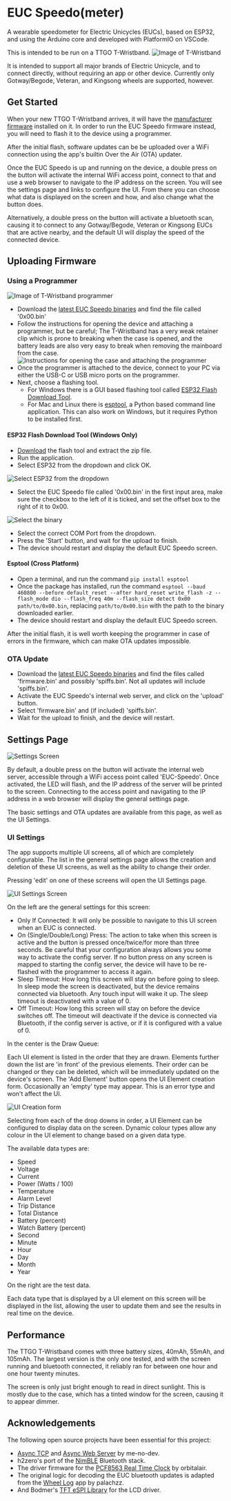 # EUC Speedo(meter)
A wearable speedometer for Electric Unicycles (EUCs), based on ESP32, and using the Arduino core and developed with PlatformIO on VSCode.

This is intended to be run on a TTGO T-Wristband.
![Image of T-Wristband](./res/ttgo-watch.jpg)

It is intended to support all major brands of Electric Unicycle, and to connect directly, without requiring an app or other device.
Currently only Gotway/Begode, Veteran, and Kingsong wheels are supported, however.

## Get Started
When your new TTGO T-Wristband arrives, it will have the [manufacturer firmware](https://github.com/Xinyuan-LilyGO/LilyGo-T-Wristband) installed on it. In order to run the EUC Speedo firmware instead, you will need to flash it to the device using a programmer.

After the initial flash, software updates can be be uploaded over a WiFi connection using the app's builtin Over the Air (OTA) updater.

Once the EUC Speedo is up and running on the device, a double press on the button will activate the internal WiFi access point, connect to that and use a web browser to navigate to the IP address on the screen. You will see the settings page and links to configure the UI. From there you can choose what data is displayed on the screen and how, and also change what the button does.

Alternatively, a double press on the button will activate a bluetooth scan, causing it to connect to any Gotway/Begode, Veteran or Kingsong EUCs that are active nearby, and the default UI will display the speed of the connected device.

## Uploading Firmware
### Using a Programmer
![Image of T-Wristband programmer](./res/programmer.jpg)

- Download the [latest EUC Speedo binaries](https://github.com/ihatechoosingusernames/EUCSpeedo/releases/) and find the file called '0x00.bin'
- Follow the instructions for opening the device and attaching a programmer, but be careful; The T-Wristband has a very weak retainer clip which is prone to breaking when the case is opened, and the battery leads are also very easy to break when removing the mainboard from the case.
![Instructions for opening the case and attaching the programmer](./res/case-instructions.webp)
- Once the programmer is attached to the device, connect to your PC via either the USB-C or USB micro ports on the programmer.
- Next, choose a flashing tool.
  * For Windows there is a GUI based flashing tool called [ESP32 Flash Download Tool](http://iot-bits.com/esp32/esp32-flash-download-tool-tutorial/).
  * For Mac and Linux there is [esptool](https://github.com/espressif/esptool), a Python based command line application. This can also work on Windows, but it requires Python to be installed first.

#### ESP32 Flash Download Tool (Windows Only)
- [Download](https://www.espressif.com/sites/default/files/tools/flash_download_tool_v3.8.7.zip) the flash tool and extract the zip file.
- Run the application.
- Select ESP32 from the dropdown and click OK.

![Select ESP32 from the dropdown](./res/download-tool-1.jpg)
- Select the EUC Speedo file called '0x00.bin' in the first input area, make sure the checkbox to the left of it is ticked, and set the offset box to the right of it to 0x00.

![Select the binary](./res/download-tool-2.jpg)
- Select the correct COM Port from the dropdown.
- Press the 'Start' button, and wait for the upload to finish.
- The device should restart and display the default EUC Speedo screen.

#### Esptool (Cross Platform)
- Open a terminal, and run the command `pip install esptool`
- Once the package has installed, run the command `esptool --baud 460800 --before default_reset --after hard_reset write_flash -z --flash_mode dio --flash_freq 40m --flash_size detect 0x00 path/to/0x00.bin`, replacing `path/to/0x00.bin` with the path to the binary downloaded earlier.
- The device should restart and display the default EUC Speedo screen.

After the initial flash, it is well worth keeping the programmer in case of errors in the firmware, which can make OTA updates impossible.

### OTA Update
- Download the [latest EUC Speedo binaries](https://github.com/ihatechoosingusernames/EUCSpeedo/releases/) and find the files called 'firmware.bin' and possibly 'spiffs.bin'. Not all updates will include 'spiffs.bin'.
- Activate the EUC Speedo's internal web server, and click on the 'upload' button.
- Select 'firmware.bin' and (if included) 'spiffs.bin'.
- Wait for the upload to finish, and the device will restart.

## Settings Page
![Settings Screen](./res/settings.jpg)

By default, a double press on the button will activate the internal web server, accessible through a WiFi access point called 'EUC-Speedo'. Once activated, the LED will flash, and the IP address of the server will be printed to the screen. Connecting to the access point and navigating to the IP address in a web browser will display the general settings page.

The basic settings and OTA updates are available from this page, as well as the UI Settings.

### UI Settings
The app supports multiple UI screens, all of which are completely configurable. The list in the general settings page allows the creation and deletion of these UI screens, as well as the ability to change their order.

Pressing 'edit' on one of these screens will open the UI Settings page.

![UI Settings Screen](./res/ui-settings.jpg)

On the left are the general settings for this screen:
- Only If Connected: It will only be possible to navigate to this UI screen when an EUC is connected.
- On (Single/Double/Long) Press: The action to take when this screen is active and the button is pressed once/twice/for more than three seconds. Be careful that your configuration always allows you some way to activate the config server. If no button press on any screen is mapped to starting the config server, the device will have to be re-flashed with the programmer to access it again.
- Sleep Timeout: How long this screen will stay on before going to sleep. In sleep mode the screen is deactivated, but the device remains connected via bluetooth. Any touch input will wake it up. The sleep timeout is deactivated with a value of 0.
- Off Timeout: How long this screen will stay on before the device switches off. The timeout will deactivate if the device is connected via Bluetooth, if the config server is active, or if it is configured with a value of 0.

In the center is the Draw Queue:

Each UI element is listed in the order that they are drawn. Elements further down the list are 'in front' of the previous elements. Their order can be changed or they can be deleted, which will be immediately updated on the device's screen. The 'Add Element' button opens the UI Element creation form. Occasionally an 'empty' type may appear. This is an error type and won't affect the UI.

![UI Creation form](./res/new-element.jpg)

Selecting from each of the drop downs in order, a UI Element can be configured to display data on the screen. Dynamic colour types allow any colour in the UI element to change based on a given data type.

The available data types are:
- Speed
- Voltage
- Current
- Power (Watts / 100)
- Temperature
- Alarm Level
- Trip Distance
- Total Distance
- Battery (percent)
- Watch Battery (percent)
- Second
- Minute
- Hour
- Day
- Month
- Year

On the right are the test data.

Each data type that is displayed by a UI element on this screen will be displayed in the list, allowing the user to update them and see the results in real time on the device.

## Performance
The TTGO T-Wristband comes with three battery sizes, 40mAh, 55mAh, and 105mAh. The largest version is the only one tested, and with the screen running and bluetooth connected, it reliably ran for between one hour and one hour twenty minutes.

The screen is only just bright enough to read in direct sunlight. This is mostly due to the case, which has a tinted window for the screen, causing it to appear dimmer.

## Acknowledgements
The following open source projects have been essential for this project:
- [Async TCP](https://github.com/me-no-dev/AsyncTCP) and [Async Web Server](https://github.com/me-no-dev/ESPAsyncWebServer) by me-no-dev.
- h2zero's port of the [NimBLE](https://github.com/h2zero/NimBLE-Arduino) Bluetooth stack.
- The driver firmware for the [PCF8563 Real Time Clock](https://github.com/orbitalair/Rtc_Pcf8563) by orbitalair.
- The original logic for decoding the EUC bluetooth updates is adapted from the [Wheel Log](https://github.com/palachzzz/WheelLogAndroid) app by palachzz.
- And Bodmer's [TFT eSPI Library](https://github.com/h2zero/NimBLE-Arduino) for the LCD driver.